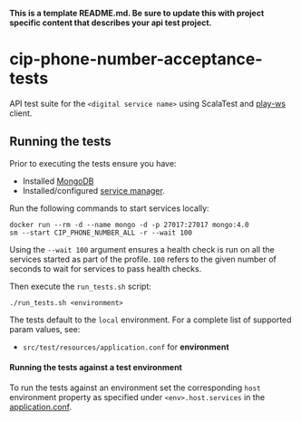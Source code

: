 **This is a template README.md.  Be sure to update this with project specific content that describes your api test project.**

# cip-phone-number-acceptance-tests
API test suite for the `<digital service name>` using ScalaTest and [play-ws](https://github.com/playframework/play-ws) client.  

## Running the tests

Prior to executing the tests ensure you have:
 - Installed [MongoDB](https://docs.mongodb.com/manual/installation/) 
 - Installed/configured [service manager](https://github.com/hmrc/service-manager).  

Run the following commands to start services locally:

    docker run --rm -d --name mongo -d -p 27017:27017 mongo:4.0
    sm --start CIP_PHONE_NUMBER_ALL -r --wait 100

Using the `--wait 100` argument ensures a health check is run on all the services started as part of the profile. `100` refers to the given number of seconds to wait for services to pass health checks.    

Then execute the `run_tests.sh` script:

`./run_tests.sh <environment>` 

The tests default to the `local` environment.  For a complete list of supported param values, see:
 - `src/test/resources/application.conf` for **environment** 

#### Running the tests against a test environment

To run the tests against an environment set the corresponding `host` environment property as specified under
 `<env>.host.services` in the [application.conf](src/test/resources/application.conf). 

